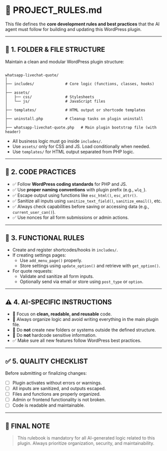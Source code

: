 # 📘 PROJECT_RULES.md

This file defines the **core development rules and best practices** that the AI agent must follow for building and updating this WordPress plugin.

---

## 📁 1. FOLDER & FILE STRUCTURE

Maintain a clean and modular WordPress plugin structure:

```

whatsapp-livechat-quote/
│
├── includes/              # Core logic (functions, classes, hooks)
│
├── assets/
│   ├── css/               # Stylesheets
│   └── js/                # JavaScript files
│
├── templates/             # HTML output or shortcode templates
│
├── uninstall.php          # Cleanup tasks on plugin uninstall
│
├── whatsapp-livechat-quote.php   # Main plugin bootstrap file (with header)

```

- All business logic must go inside `includes/`.
- Use `assets/` only for CSS and JS. Load conditionally when needed.
- Use `templates/` for HTML output separated from PHP logic.

---

## 🧠 2. CODE PRACTICES

- ✅ Follow **WordPress coding standards** for PHP and JS.
- ✅ Use **proper naming conventions** with plugin prefix (e.g., `wlq_`).
- ✅ Escape output using functions like `esc_html()`, `esc_attr()`.
- ✅ Sanitize all inputs using `sanitize_text_field()`, `sanitize_email()`, etc.
- ✅ Always check capabilities before saving or accessing data (e.g., `current_user_can()`).
- ✅ Use nonces for all form submissions or admin actions.

---

## 🧩 3. FUNCTIONAL RULES

- Create and register shortcodes/hooks in `includes/`.
- If creating settings pages:
  - Use `add_menu_page()` properly.
  - Store settings using `update_option()` and retrieve with `get_option()`.
- For quote requests:
  - Validate and sanitize all form inputs.
  - Optionally send via email or store using `post_type` or `option`.

---

## ⚠️ 4. AI-SPECIFIC INSTRUCTIONS

- 🧠 Focus on **clean, readable, and reusable** code.
- 🧩 Always organize logic and avoid writing everything in the main plugin file.
- 🛑 Do **not** create new folders or systems outside the defined structure.
- 🛑 Do **not** hardcode sensitive information.
- ✅ Make sure all new features follow WordPress best practices.

---

## ✅ 5. QUALITY CHECKLIST

Before submitting or finalizing changes:
- [ ] Plugin activates without errors or warnings.
- [ ] All inputs are sanitized, and outputs escaped.
- [ ] Files and functions are properly organized.
- [ ] Admin or frontend functionality is not broken.
- [ ] Code is readable and maintainable.

---

## 🏁 FINAL NOTE

> This rulebook is mandatory for all AI-generated logic related to this plugin. Always prioritize organization, security, and maintainability.
